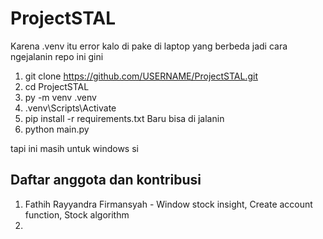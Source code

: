 # ProjectSTAL

Karena .venv itu error kalo di pake di laptop yang berbeda jadi cara ngejalanin repo ini gini

1. git clone https://github.com/USERNAME/ProjectSTAL.git
2. cd ProjectSTAL
3. py -m venv .venv
4. .venv\Scripts\Activate
5. pip install -r requirements.txt
Baru bisa di jalanin
7. python main.py

tapi ini masih untuk windows si

## Daftar anggota dan kontribusi
1. Fathih Rayyandra Firmansyah - Window stock insight, Create account function, Stock algorithm
2. 
